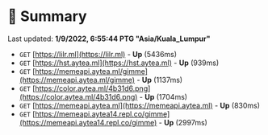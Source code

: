 # 📖 Summary
Last updated: **1/9/2022, 6:55:44 PTG "Asia/Kuala_Lumpur"**

- `GET` [https://lilr.ml](https://lilr.ml) - **Up** (5436ms)
- `GET` [https://hst.aytea.ml](https://hst.aytea.ml) - **Up** (939ms)
- `GET` [https://memeapi.aytea.ml/gimme](https://memeapi.aytea.ml/gimme) - **Up** (1137ms)
- `GET` [https://color.aytea.ml/4b31d6.png](https://color.aytea.ml/4b31d6.png) - **Up** (1704ms)
- `GET` [https://memeapi.aytea.ml](https://memeapi.aytea.ml) - **Up** (830ms)
- `GET` [https://memeapi.aytea14.repl.co/gimme](https://memeapi.aytea14.repl.co/gimme) - **Up** (2997ms)
